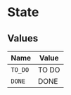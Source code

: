 # State


## Values

| Name    | Value   |
| ------- | ------- |
| `TO_DO` | TO DO   |
| `DONE`  | DONE    |